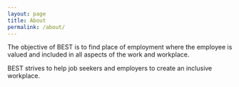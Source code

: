 ```yaml
---
layout: page
title: About
permalink: /about/
---
```


The objective of BEST is to find place of employment where the employee is valued and included in all aspects of the work and workplace.

BEST strives to help job seekers and employers to create an inclusive workplace.


